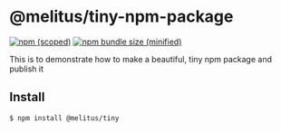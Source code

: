 # @melitus/tiny-npm-package


[![npm (scoped)](https://img.shields.io/npm/v/@melitus/tiny-npm-package.svg)](https://www.npmjs.com/package/@melitus/tiny-npm-package)
[![npm bundle size (minified)](https://img.shields.io/bundlephobia/min/@melitus/tiny-npm-package.svg)](https://www.npmjs.com/package/@melitus/tiny-npm-package)

This is to demonstrate how to make a beautiful, tiny npm package and publish it

## Install

```
$ npm install @melitus/tiny
```

